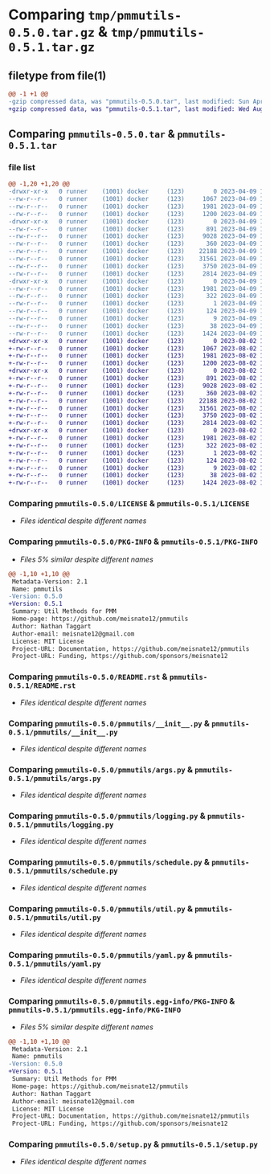 # Comparing `tmp/pmmutils-0.5.0.tar.gz` & `tmp/pmmutils-0.5.1.tar.gz`

## filetype from file(1)

```diff
@@ -1 +1 @@
-gzip compressed data, was "pmmutils-0.5.0.tar", last modified: Sun Apr  9 18:41:03 2023, max compression
+gzip compressed data, was "pmmutils-0.5.1.tar", last modified: Wed Aug  2 18:08:46 2023, max compression
```

## Comparing `pmmutils-0.5.0.tar` & `pmmutils-0.5.1.tar`

### file list

```diff
@@ -1,20 +1,20 @@
-drwxr-xr-x   0 runner    (1001) docker     (123)        0 2023-04-09 18:41:03.981987 pmmutils-0.5.0/
--rw-r--r--   0 runner    (1001) docker     (123)     1067 2023-04-09 18:40:50.000000 pmmutils-0.5.0/LICENSE
--rw-r--r--   0 runner    (1001) docker     (123)     1981 2023-04-09 18:41:03.981987 pmmutils-0.5.0/PKG-INFO
--rw-r--r--   0 runner    (1001) docker     (123)     1200 2023-04-09 18:40:50.000000 pmmutils-0.5.0/README.rst
-drwxr-xr-x   0 runner    (1001) docker     (123)        0 2023-04-09 18:41:03.981987 pmmutils-0.5.0/pmmutils/
--rw-r--r--   0 runner    (1001) docker     (123)      891 2023-04-09 18:40:50.000000 pmmutils-0.5.0/pmmutils/__init__.py
--rw-r--r--   0 runner    (1001) docker     (123)     9028 2023-04-09 18:40:50.000000 pmmutils-0.5.0/pmmutils/args.py
--rw-r--r--   0 runner    (1001) docker     (123)      360 2023-04-09 18:40:50.000000 pmmutils-0.5.0/pmmutils/exceptions.py
--rw-r--r--   0 runner    (1001) docker     (123)    22188 2023-04-09 18:40:50.000000 pmmutils-0.5.0/pmmutils/logging.py
--rw-r--r--   0 runner    (1001) docker     (123)    31561 2023-04-09 18:40:50.000000 pmmutils-0.5.0/pmmutils/schedule.py
--rw-r--r--   0 runner    (1001) docker     (123)     3750 2023-04-09 18:40:50.000000 pmmutils-0.5.0/pmmutils/util.py
--rw-r--r--   0 runner    (1001) docker     (123)     2814 2023-04-09 18:40:50.000000 pmmutils-0.5.0/pmmutils/yaml.py
-drwxr-xr-x   0 runner    (1001) docker     (123)        0 2023-04-09 18:41:03.981987 pmmutils-0.5.0/pmmutils.egg-info/
--rw-r--r--   0 runner    (1001) docker     (123)     1981 2023-04-09 18:41:03.000000 pmmutils-0.5.0/pmmutils.egg-info/PKG-INFO
--rw-r--r--   0 runner    (1001) docker     (123)      322 2023-04-09 18:41:03.000000 pmmutils-0.5.0/pmmutils.egg-info/SOURCES.txt
--rw-r--r--   0 runner    (1001) docker     (123)        1 2023-04-09 18:41:03.000000 pmmutils-0.5.0/pmmutils.egg-info/dependency_links.txt
--rw-r--r--   0 runner    (1001) docker     (123)      124 2023-04-09 18:41:03.000000 pmmutils-0.5.0/pmmutils.egg-info/requires.txt
--rw-r--r--   0 runner    (1001) docker     (123)        9 2023-04-09 18:41:03.000000 pmmutils-0.5.0/pmmutils.egg-info/top_level.txt
--rw-r--r--   0 runner    (1001) docker     (123)       38 2023-04-09 18:41:03.981987 pmmutils-0.5.0/setup.cfg
--rw-r--r--   0 runner    (1001) docker     (123)     1424 2023-04-09 18:40:50.000000 pmmutils-0.5.0/setup.py
+drwxr-xr-x   0 runner    (1001) docker     (123)        0 2023-08-02 18:08:46.901783 pmmutils-0.5.1/
+-rw-r--r--   0 runner    (1001) docker     (123)     1067 2023-08-02 18:08:32.000000 pmmutils-0.5.1/LICENSE
+-rw-r--r--   0 runner    (1001) docker     (123)     1981 2023-08-02 18:08:46.901783 pmmutils-0.5.1/PKG-INFO
+-rw-r--r--   0 runner    (1001) docker     (123)     1200 2023-08-02 18:08:32.000000 pmmutils-0.5.1/README.rst
+drwxr-xr-x   0 runner    (1001) docker     (123)        0 2023-08-02 18:08:46.901783 pmmutils-0.5.1/pmmutils/
+-rw-r--r--   0 runner    (1001) docker     (123)      891 2023-08-02 18:08:32.000000 pmmutils-0.5.1/pmmutils/__init__.py
+-rw-r--r--   0 runner    (1001) docker     (123)     9028 2023-08-02 18:08:32.000000 pmmutils-0.5.1/pmmutils/args.py
+-rw-r--r--   0 runner    (1001) docker     (123)      360 2023-08-02 18:08:32.000000 pmmutils-0.5.1/pmmutils/exceptions.py
+-rw-r--r--   0 runner    (1001) docker     (123)    22188 2023-08-02 18:08:32.000000 pmmutils-0.5.1/pmmutils/logging.py
+-rw-r--r--   0 runner    (1001) docker     (123)    31561 2023-08-02 18:08:32.000000 pmmutils-0.5.1/pmmutils/schedule.py
+-rw-r--r--   0 runner    (1001) docker     (123)     3750 2023-08-02 18:08:32.000000 pmmutils-0.5.1/pmmutils/util.py
+-rw-r--r--   0 runner    (1001) docker     (123)     2814 2023-08-02 18:08:32.000000 pmmutils-0.5.1/pmmutils/yaml.py
+drwxr-xr-x   0 runner    (1001) docker     (123)        0 2023-08-02 18:08:46.901783 pmmutils-0.5.1/pmmutils.egg-info/
+-rw-r--r--   0 runner    (1001) docker     (123)     1981 2023-08-02 18:08:46.000000 pmmutils-0.5.1/pmmutils.egg-info/PKG-INFO
+-rw-r--r--   0 runner    (1001) docker     (123)      322 2023-08-02 18:08:46.000000 pmmutils-0.5.1/pmmutils.egg-info/SOURCES.txt
+-rw-r--r--   0 runner    (1001) docker     (123)        1 2023-08-02 18:08:46.000000 pmmutils-0.5.1/pmmutils.egg-info/dependency_links.txt
+-rw-r--r--   0 runner    (1001) docker     (123)      124 2023-08-02 18:08:46.000000 pmmutils-0.5.1/pmmutils.egg-info/requires.txt
+-rw-r--r--   0 runner    (1001) docker     (123)        9 2023-08-02 18:08:46.000000 pmmutils-0.5.1/pmmutils.egg-info/top_level.txt
+-rw-r--r--   0 runner    (1001) docker     (123)       38 2023-08-02 18:08:46.901783 pmmutils-0.5.1/setup.cfg
+-rw-r--r--   0 runner    (1001) docker     (123)     1424 2023-08-02 18:08:32.000000 pmmutils-0.5.1/setup.py
```

### Comparing `pmmutils-0.5.0/LICENSE` & `pmmutils-0.5.1/LICENSE`

 * *Files identical despite different names*

### Comparing `pmmutils-0.5.0/PKG-INFO` & `pmmutils-0.5.1/PKG-INFO`

 * *Files 5% similar despite different names*

```diff
@@ -1,10 +1,10 @@
 Metadata-Version: 2.1
 Name: pmmutils
-Version: 0.5.0
+Version: 0.5.1
 Summary: Util Methods for PMM
 Home-page: https://github.com/meisnate12/pmmutils
 Author: Nathan Taggart
 Author-email: meisnate12@gmail.com
 License: MIT License
 Project-URL: Documentation, https://github.com/meisnate12/pmmutils
 Project-URL: Funding, https://github.com/sponsors/meisnate12
```

### Comparing `pmmutils-0.5.0/README.rst` & `pmmutils-0.5.1/README.rst`

 * *Files identical despite different names*

### Comparing `pmmutils-0.5.0/pmmutils/__init__.py` & `pmmutils-0.5.1/pmmutils/__init__.py`

 * *Files identical despite different names*

### Comparing `pmmutils-0.5.0/pmmutils/args.py` & `pmmutils-0.5.1/pmmutils/args.py`

 * *Files identical despite different names*

### Comparing `pmmutils-0.5.0/pmmutils/logging.py` & `pmmutils-0.5.1/pmmutils/logging.py`

 * *Files identical despite different names*

### Comparing `pmmutils-0.5.0/pmmutils/schedule.py` & `pmmutils-0.5.1/pmmutils/schedule.py`

 * *Files identical despite different names*

### Comparing `pmmutils-0.5.0/pmmutils/util.py` & `pmmutils-0.5.1/pmmutils/util.py`

 * *Files identical despite different names*

### Comparing `pmmutils-0.5.0/pmmutils/yaml.py` & `pmmutils-0.5.1/pmmutils/yaml.py`

 * *Files identical despite different names*

### Comparing `pmmutils-0.5.0/pmmutils.egg-info/PKG-INFO` & `pmmutils-0.5.1/pmmutils.egg-info/PKG-INFO`

 * *Files 5% similar despite different names*

```diff
@@ -1,10 +1,10 @@
 Metadata-Version: 2.1
 Name: pmmutils
-Version: 0.5.0
+Version: 0.5.1
 Summary: Util Methods for PMM
 Home-page: https://github.com/meisnate12/pmmutils
 Author: Nathan Taggart
 Author-email: meisnate12@gmail.com
 License: MIT License
 Project-URL: Documentation, https://github.com/meisnate12/pmmutils
 Project-URL: Funding, https://github.com/sponsors/meisnate12
```

### Comparing `pmmutils-0.5.0/setup.py` & `pmmutils-0.5.1/setup.py`

 * *Files identical despite different names*

